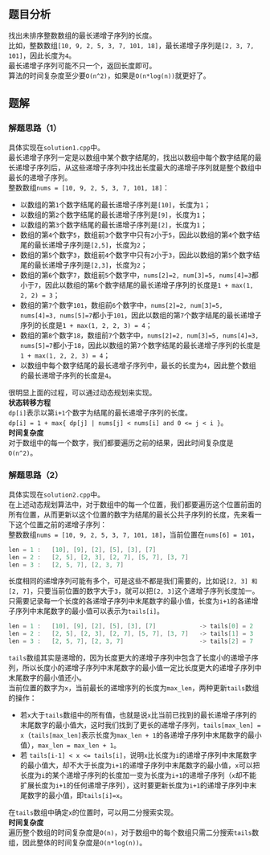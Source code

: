 ## 题目分析
找出未排序整数数组的最长递增子序列的长度。  
比如，整数数组`[10, 9, 2, 5, 3, 7, 101, 18]`，最长递增子序列是`[2, 3, 7, 101]`，因此长度为`4`。  
最长递增子序列可能不只一个，返回长度即可。  
算法的时间复杂度至少要`O(n^2)`，如果是`O(n*log(n))`就更好了。

## 题解
### 解题思路（1）
具体实现在`solution1.cpp`中。  
最长递增子序列一定是以数组中某个数字结尾的，找出以数组中每个数字结尾的最长递增子序列后，从这些递增子序列中找出长度最大的递增子序列就是整个数组中最长的递增子序列。  
整数数组`nums = [10, 9, 2, 5, 3, 7, 101, 18]`：  
- 以数组的第`1`个数字结尾的最长递增子序列是`[10]`，长度为`1`；
- 以数组的第`2`个数字结尾的最长递增子序列是`[9]`，长度为`1`；
- 以数组的第`3`个数字结尾的最长递增子序列是`[2]`，长度为`1`；
- 数组的第`4`个数字`5`，数组前`3`个数字中只有`2`小于`5`，因此以数组的第`4`个数字结尾的最长递增子序列是`[2,5]`，长度为`2`；
- 数组的第`5`个数字`3`，数组前`4`个数字中只有`2`小于`3`，因此以数组的第`5`个数字结尾的最长递增子序列是`[2,3]`，长度为`2`；
- 数组的第`6`个数字`7`，数组前`5`个数字中，`nums[2]=2, num[3]=5, nums[4]=3`都小于`7`，因此以数组的第`6`个数字结尾的最长递增子序列的长度是`1 + max(1, 2, 2) = 3`；
- 数组的第`7`个数字`101`，数组前`6`个数字中，`nums[2]=2, num[3]=5, nums[4]=3, nums[5]=7`都小于`101`，因此以数组的第`7`个数字结尾的最长递增子序列的长度是`1 + max(1, 2, 2, 3) = 4`；
- 数组的第`8`个数字`18`，数组前`7`个数字中，`nums[2]=2, num[3]=5, nums[4]=3, nums[5]=7`都小于`18`，因此以数组的第`7`个数字结尾的最长递增子序列的长度是`1 + max(1, 2, 2, 3) = 4`；
- 以数组中每个数字结尾的最长递增子序列中，最长的长度为`4`，因此整个数组的最长递增子序列的长度是`4`。

很明显上面的过程，可以通过动态规划来实现。  
**状态转移方程**  
`dp[i]`表示以第`i+1`个数字为结尾的最长递增子序列的长度。  
`dp[i] = 1 + max{ dp[j] | nums[j] < nums[i] and 0 <= j < i }`。  
**时间复杂度**  
对于数组中的每一个数字，我们都要遍历之前的结果，因此时间复杂度是`O(n^2)`。

### 解题思路（2）
具体实现在`solution2.cpp`中。  
在上述动态规划算法中，对于数组中的每一个位置，我们都要遍历这个位置前面的所有位置，从而更新以这个位置的数字为结尾的最长公共子序列的长度，先来看一下这个位置之前的递增子序列：  
整数数组`nums = [10, 9, 2, 5, 3, 7, 101, 18]`，当前位置在`nums[6] = 101`，
```cpp
len = 1	:	[10], [9], [2], [5], [3], [7]
len = 2	:	[2, 5], [2, 3], [2, 7], [5, 7], [3, 7]
len = 3	:	[2, 5, 7], [2, 3, 7]
```
长度相同的递增序列可能有多个，可是这些不都是我们需要的，比如说`[2, 3] 和 [2, 7]`，只要当前位置的数字大于`3`，就可以把`[2, 3]`这个递增子序列长度加一。  
只需要记录每一个长度的各递增子序列中末尾数字的最小值，长度为`i+1`的各递增子序列中末尾数字的最小值可以表示为`tails[i]`。  
```cpp
len = 1	:	[10], [9], [2], [5], [3], [7]            -> tails[0] = 2
len = 2	:	[2, 5], [2, 3], [2, 7], [5, 7], [3, 7]   -> tails[1] = 3
len = 3	:	[2, 5, 7], [2, 3, 7]                     -> tails[2] = 7
```
`tails`数组其实是递增的，因为长度更大的递增子序列中包含了长度小的递增子序列，所以长度小的递增子序列中末尾数字的最小值一定比长度更大的递增子序列中末尾数字的最小值还小。  
当前位置的数字为`x`，当前最长的递增序列的长度为`max_len`，两种更新`tails`数组的操作：  
- 若`x`大于`tails`数组中的所有值，也就是说`x`比当前已找到的最长递增子序列的末尾数字的最小值大，这时我们找到了更长的递增子序列，`tails[max_len] = x`（`tails[max_len]`表示长度为`max_len + 1`的各递增子序列中末尾数字的最小值），`max_len = max_len + 1`。
- 若 `tails[i-1] < x <= tails[i]`，说明`x`比长度为`i`的递增子序列中末尾数字的最小值大，却不大于长度为`i+1`的递增子序列中末尾数字的最小值，`x`可以把长度为`i`的某个递增子序列的长度加一变为长度为`i+1`的递增子序列（`x`却不能扩展长度为`i+1`的任何递增子序列），这时要更新长度为`i+1`的递增子序列中末尾数字的最小值，即`tails[i]=x`。

在`tails`数组中确定`x`的位置时，可以用二分搜索实现。  
**时间复杂度**  
遍历整个数组的时间复杂度是`O(n)`，对于数组中的每个数组只需二分搜索`tails`数组，因此整体的时间复杂度是`O(n*log(n))`。
